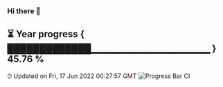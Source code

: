 ### Hi there 👋
⏳ Year progress { █████████████▁▁▁▁▁▁▁▁▁▁▁▁▁▁▁▁▁ } 45.76 %
---
⏰ Updated on Fri, 17 Jun 2022 00:27:57 GMT
![Progress Bar CI](https://github.com/Moyi321/Moyi321/workflows/Progress%20Bar%20CI/badge.svg)
